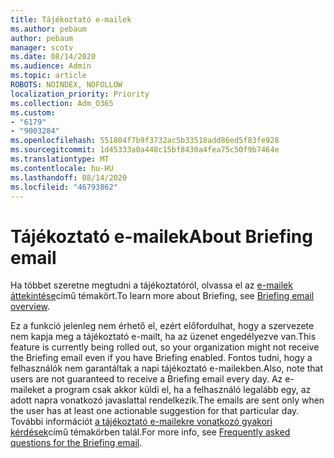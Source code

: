 ```yaml
---
title: Tájékoztató e-mailek
ms.author: pebaum
author: pebaum
manager: scotv
ms.date: 08/14/2020
ms.audience: Admin
ms.topic: article
ROBOTS: NOINDEX, NOFOLLOW
localization_priority: Priority
ms.collection: Adm_O365
ms.custom:
- "6179"
- "9003284"
ms.openlocfilehash: 551804f7b9f3732ac5b33518add86ed5f83fe928
ms.sourcegitcommit: 1d45333a0a448c15bf8430a4fea75c50f9b7464e
ms.translationtype: MT
ms.contentlocale: hu-HU
ms.lasthandoff: 08/14/2020
ms.locfileid: "46793862"
---
```

# <a name="about-briefing-email"></a><span data-ttu-id="8d3dc-102">Tájékoztató e-mailek</span><span class="sxs-lookup"><span data-stu-id="8d3dc-102">About Briefing email</span></span>

<span data-ttu-id="8d3dc-103">Ha többet szeretne megtudni a tájékoztatóról, olvassa el az [e-mailek áttekintése](https://docs.microsoft.com/briefing/be-overview)című témakört.</span><span class="sxs-lookup"><span data-stu-id="8d3dc-103">To learn more about Briefing, see [Briefing email overview](https://docs.microsoft.com/briefing/be-overview).</span></span>  

<span data-ttu-id="8d3dc-104">Ez a funkció jelenleg nem érhető el, ezért előfordulhat, hogy a szervezete nem kapja meg a tájékoztató e-mailt, ha az üzenet engedélyezve van.</span><span class="sxs-lookup"><span data-stu-id="8d3dc-104">This feature is currently being rolled out, so your organization might not receive the Briefing email even if you have Briefing enabled.</span></span> <span data-ttu-id="8d3dc-105">Fontos tudni, hogy a felhasználók nem garantáltak a napi tájékoztató e-mailekben.</span><span class="sxs-lookup"><span data-stu-id="8d3dc-105">Also, note that users are not guaranteed to receive a Briefing email every day.</span></span> <span data-ttu-id="8d3dc-106">Az e-maileket a program csak akkor küldi el, ha a felhasználó legalább egy, az adott napra vonatkozó javaslattal rendelkezik.</span><span class="sxs-lookup"><span data-stu-id="8d3dc-106">The emails are sent only when the user has at least one actionable suggestion for that particular day.</span></span> <span data-ttu-id="8d3dc-107">További információt [a tájékoztató e-mailekre vonatkozó gyakori kérdések](https://docs.microsoft.com/briefing/be-faqs)című témakörben talál.</span><span class="sxs-lookup"><span data-stu-id="8d3dc-107">For more info, see [Frequently asked questions for the Briefing email](https://docs.microsoft.com/briefing/be-faqs).</span></span>